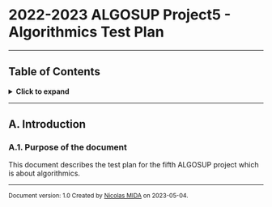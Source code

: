 # 2022-2023 ALGOSUP Project5 - Algorithmics Test Plan

--- 
## Table of Contents

<details>
<summary><b>Click to expand</b></summary>

- [2022-2023 ALGOSUP Project5 - Algorithmics Test Plan](#2022-2023-algosup-project5---algorithmics-test-plan)
  - [Table of Contents](#table-of-contents)
  - [A. Introduction](#a-introduction)
    - [A.1. Purpose of the document](#a1-purpose-of-the-document)
</details>

---

## A. Introduction

### A.1. Purpose of the document

This document describes the test plan for the fifth ALGOSUP project which is about algorithmics.


---

<sub>Document version: 1.0 
Created by [Nicolas MIDA](https://github.com/Nicolas-Mida) on 2023-05-04.</sub>
